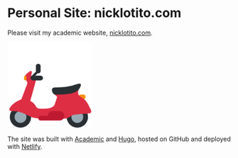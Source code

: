 # Personal Site: nicklotito.com

Please visit my academic website, [nicklotito.com](https://nicklotito.com).

[![Icon](/static/img/icon-192.png)](https://nicklotito.com)

The site was built with [Academic](https://github.com/gcushen/hugo-academic) and [Hugo](https://gohugo.io/), hosted on GitHub and deployed with [Netlify](https://www.netlify.com/).

